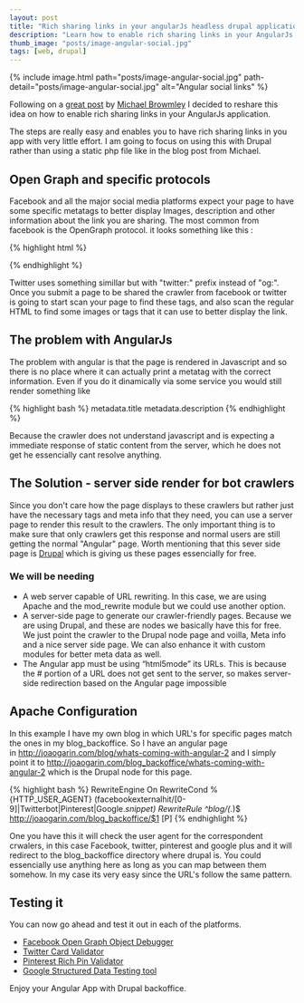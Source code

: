 ```yaml
---
layout: post
title: "Rich sharing links in your angularJs headless drupal application"
description: "Learn how to enable rich sharing links in your AngularJs application."
thumb_image: "posts/image-angular-social.jpg"
tags: [web, drupal]
---
```


{% include image.html path="posts/image-angular-social.jpg" path-detail="posts/image-angular-social.jpg" alt="Angular social links" %}

Following on a [great post](http://www.michaelbromley.co.uk/blog/171/enable-rich-social-sharing-in-your-angularjs-app) by [Michael Browmley](https://twitter.com/michlbrmly) I decided to reshare this idea on how to enable rich sharing links in your AngularJs application.

The steps are really easy and enables you to have rich sharing links in you app with very little effort. I am going to focus on using this with Drupal rather than using a static php file like in the blog post from Michael.

## Open Graph and specific protocols

Facebook and all the major social media platforms expect your page to have some specific metatags to better display Images, description and other information about the link you are sharing. The most common from facebook is the OpenGraph protocol. it looks something like this :

{% highlight html %}
 <head>
    <meta property="og:title" content="Your own page title" />
    <meta property="og:description" content="A description of the page you are sharing." />
    <meta property="og:image" content="http://www.mysite.com/dist/images/nice_picture.jpg" />
 </head>
{% endhighlight %}

Twitter uses something simillar but with "twitter:" prefix instead of "og:". Once you submit a page to be shared the crawler from facebook or twitter is going to start scan your page to find these tags, and also scan the regular HTML to find some images or tags that it can use to better display the link.

## The problem with AngularJs

The problem with angular is that the page is rendered in Javascript and so there is no place where it can actually print a metatag with the correct information. Even if you do it dinamically via some service you would still render something like

{% highlight bash %}
 metadata.title 
 metadata.description
{% endhighlight %}

Because the crawler does not understand javascript and is expecting a immediate response of static content from the server, which he does not get he essencially cant resolve anything.

## The Solution - server side render for bot crawlers

Since you don't care how the page displays to these crawlers but rather just have the necessary tags and meta info that they need, you can use a server page to render this result to the crawlers. The only important thing is to make sure that only crawlers get this response and normal users are still getting the normal "Angular" page. Worth mentioning that this sever side page is [Drupal](https://www.drupal.org) which is giving us these pages essencially for free.

### We will be needing

*   A web server capable of URL rewriting. In this case, we are using Apache and the mod_rewrite module but we could use another option.
*   A server-side page to generate our crawler-friendly pages. Because we are using Drupal, and these are nodes we basically have this for free. We just point the crawler to the Drupal node page and voilla,&nbsp;Meta info and a nice server side page. We can also enhance it with custom modules&nbsp;for better meta data as well.
*   The Angular app must be using “html5mode” its URLs. This is because the # portion of a URL does not get sent to the server, so makes server-side redirection based on the Angular page impossible


## Apache Configuration

In this example I have my own blog in which URL's for specific pages match the ones in my blog_backoffice. So I have an angular page in&nbsp;http://joaogarin.com/blog/whats-coming-with-angular-2 and I simply point it to&nbsp;http://joaogarin.com/blog_backoffice/whats-coming-with-angular-2 which is the Drupal node for this page.

{% highlight bash %}
<ifModule mod_rewrite.c>
    RewriteEngine On
    RewriteCond %{HTTP_USER_AGENT} (facebookexternalhit/[0-9]|Twitterbot|Pinterest|Google.*snippet)
    RewriteRule ^blog/(.*)$ http://joaogarin.com/blog_backoffice/$1 [P]
</ifModule>
{% endhighlight %}

One you have this it will check the user agent for the correspondent crwalers, in this case Facebook, twitter, pinterest and google plus and it will redirect to the blog_backoffice directory where drupal is. You could essencially use anything here as long as you can map between them somehow. In my case its very easy since the URL's follow the same pattern.

## Testing it

You can now go ahead and test it out in each of the platforms.

*   [Facebook Open Graph Object Debugger](https://developers.facebook.com/tools/debug/)
*   [Twitter Card Validator](https://dev.twitter.com/docs/cards/validation/validator)
*   [Pinterest Rich Pin Validator](https://developers.pinterest.com/rich_pins/validator/)
*   [Google Structured Data Testing tool](http://www.google.com/webmasters/tools/richsnippets)

Enjoy your Angular App with Drupal backoffice.
